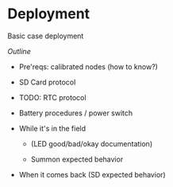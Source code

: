 Deployment
==========

Basic case deployment

_Outline_

 - Pre'reqs: calibrated nodes (how to know?)

 - SD Card protocol

 - TODO: RTC protocol

 - Battery procedures / power switch

 - While it's in the field

   - (LED good/bad/okay documentation)

   - Summon expected behavior

 - When it comes back (SD expected behavior)
